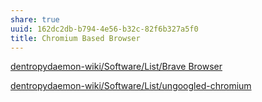 ```yaml
---
share: true
uuid: 162dc2db-b794-4e56-b32c-82f6b327a5f0
title: Chromium Based Browser
---
```

[dentropydaemon-wiki/Software/List/Brave Browser](/undefined)

[dentropydaemon-wiki/Software/List/ungoogled-chromium](/undefined)